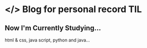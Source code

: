# </> Blog for personal record TIL

## Now I'm Currently Studying...

html & css, java script, python and java...
